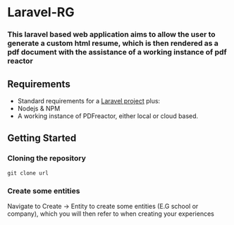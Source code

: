 # Laravel-RG
### This laravel based web application aims to allow the user to generate a custom html resume, which is then rendered as a pdf document with the assistance of a working instance of pdf reactor

## Requirements
* Standard requirements for a [Laravel project](https://laravel.com/docs/10.x#your-first-laravel-project) plus:
* Nodejs & NPM
* A working instance of PDFreactor, either local or cloud based.

## Getting Started
### Cloning the repository
```
git clone url
```

### Create some entities
Navigate to Create -> Entity to create some entities (E.G school or company), which you will then refer to when creating your experiences

###


